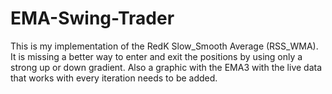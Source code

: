 # EMA-Swing-Trader

This is my implementation of the RedK Slow_Smooth Average (RSS_WMA). 
It is missing a better way to enter and exit the positions by using only a strong up or down gradient. 
Also a graphic with the EMA3 with the live data that works with every iteration needs to be added. 
